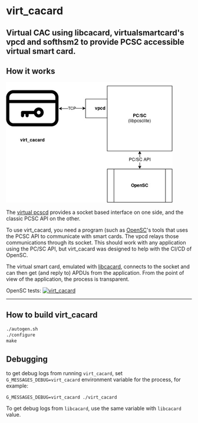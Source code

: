 # virt_cacard
Virtual CAC using libcacard, virtualsmartcard's vpcd and softhsm2 to provide PCSC accessible virtual smart card. 
---
## How it works


![schema](https://github.com/PL4typus/notes/blob/master/virt_cacard.jpg)


The [virtual pcscd](https://github.com/frankmorgner/vsmartcard/tree/master/virtualsmartcard) provides a socket based interface on one side, and the classic PCSC API on the other.

To use virt_cacard, you need a program (such as [OpenSC](https://github.com/OpenSC/OpenSC)'s tools that uses the PCSC API to communicate with smart cards. The vpcd relays those communications through its socket. This should work with any application using the PC/SC API, but virt_cacard was designed to help with the CI/CD of OpenSC.

The virtual smart card, emulated with [libcacard](https://gitlab.freedesktop.org/spice/libcacard/), connects to the socket and can then get (and reply to) APDUs from the application. From the point of view of the application, the process is transparent. 

OpenSC tests:                    [![virt_cacard](https://gitlab.com/PL4typus/OpenSC/badges/virt_cacard/pipeline.svg)](https://gitlab.com/PL4typus/OpenSC/pipelines) 

---
## How to build virt_cacard

    ./autogen.sh
    ./configure
    make
    
## Debugging

to get debug logs from running `virt_cacard`, set `G_MESSAGES_DEBUG=virt_cacard`
environment variable for the process, for example:

    G_MESSAGES_DEBUG=virt_cacard ./virt_cacard

To get debug logs from `libcacard`, use the same variable with `libcacard` value.
